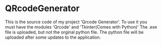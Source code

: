 # QRcodeGenerator
This is the source code of my project 'Qrcode Generator'. To use it you must have the modules 'Qrcode' and 'Tkinter(Comes with Python)'
The .exe file is uploaded, but not the orginal python file. The python file will be uploaded after some updates to the application.
